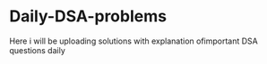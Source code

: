 # Daily-DSA-problems
Here i will be uploading solutions with explanation ofimportant DSA questions daily
